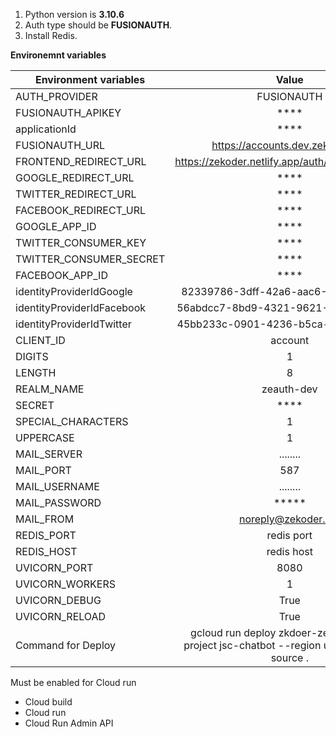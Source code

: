 1. Python version is **3.10.6**
2. Auth type should be **FUSIONAUTH**. 
3. Install Redis.

**Environemnt variables**

| Environment variables |                                                                   Value                                                                   |
|-----------------------|:-----------------------------------------------------------------------------------------------------------------------------------------:| 
| AUTH_PROVIDER         |                                                                FUSIONAUTH                                                                 |
| FUSIONAUTH_APIKEY     |                                                                   ****                                                                    |
| applicationId         |                                                                   ****                                                                    |
 FUSIONAUTH_URL        |                                                     https://accounts.dev.zekoder.net                                                      |
FRONTEND_REDIRECT_URL    |                                            https://zekoder.netlify.app/auth/verifysociallogin                                             |
GOOGLE_REDIRECT_URL    |                                                                   ****                                                                    |
TWITTER_REDIRECT_URL    |                                                                   ****                                                                    |
FACEBOOK_REDIRECT_URL    |                                                                   ****                                                                    |
GOOGLE_APP_ID        |                                                                   ****                                                                    |
TWITTER_CONSUMER_KEY        |                                                                   ****                                                                    |
TWITTER_CONSUMER_SECRET        |                                                                   ****                                                                    |
FACEBOOK_APP_ID        |                                                                   ****                                                                    |
identityProviderIdGoogle |                                                   82339786-3dff-42a6-aac6-1f1ceecb6c46                                                    |
identityProviderIdFacebook |                                                   56abdcc7-8bd9-4321-9621-4e9bbebae494                                                    |
identityProviderIdTwitter |                                                   45bb233c-0901-4236-b5ca-ac46e2e0a5a5                                                    |
| CLIENT_ID             |                                                                  account                                                                  |
| DIGITS                |                                                                     1                                                                     |
| LENGTH                |                                                                     8                                                                     |
| REALM_NAME            |                                                                zeauth-dev                                                                 |
| SECRET                |                                                                   ****                                                                    |
| SPECIAL_CHARACTERS    |                                                                     1                                                                     |
| UPPERCASE             |                                                                     1                                                                     |
| MAIL_SERVER           |                                                                 ........                                                                  |
| MAIL_PORT             |                                                                    587                                                                    |
| MAIL_USERNAME         |                                                                 ........                                                                  |
| MAIL_PASSWORD         |                                                                   *****                                                                   |
| MAIL_FROM             |                                                            noreply@zekoder.net                                                            |
| REDIS_PORT            |                                                                redis port                                                                 |
| REDIS_HOST            |                                                                redis host                                                                 |
| UVICORN_PORT          |                                                                   8080                                                                    |
| UVICORN_WORKERS       |                                                                     1                                                                     |
| UVICORN_DEBUG         |                                                                   True                                                                    |
| UVICORN_RELOAD        |                                                                   True                                                                    |
| Command for Deploy    |                         gcloud run deploy zkdoer-zeauth-dev --project jsc-chatbot --region us-central1 --source .                         |



Must be enabled for Cloud run

- Cloud build
- Cloud run
- Cloud Run Admin API